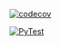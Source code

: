 [![codecov](https://codecov.io/gh/owlleg6/hostsmate/branch/add-workflow/graph/badge.svg)](https://codecov.io/gh/owlleg6/hostsmate)



[![PyTest](https://github.com/owlleg6/hostsmate/actions/workflows/pytest.yml/badge.svg)](https://github.com/owlleg6/hostsmate/actions/workflows/pytest.yml)
